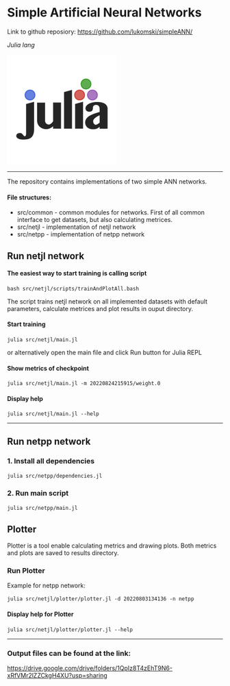 # Simple Artificial Neural Networks

Link to github reposiory: https://github.com/lukomski/simpleANN/

_Julia lang_

![Julia lang Logo](docs/julia-lang.png "Julia Logo")

---

The repository contains implementations of two simple ANN networks.

#### File structures:

- src/common - common modules for networks. First of all common interface to get datasets, but also calculating metrices.
- src/netjl - implementation of netjl network
- src/netpp - implementation of netpp network

## Run netjl network

#### The easiest way to start training is calling script

```
bash src/netjl/scripts/trainAndPlotAll.bash
```

The script trains netjl network on all implemented datasets with default parameters, calculate metrices and plot results in ouput directory.

#### Start training

```
julia src/netjl/main.jl
```

or alternatively open the main file and click Run button for Julia REPL

#### Show metrics of checkpoint

```
julia src/netjl/main.jl -m 20220824215915/weight.0
```

#### Display help

```
julia src/netjl/main.jl --help
```

---

## Run netpp network

### 1. Install all dependencies

```
julia src/netpp/dependencies.jl
```

### 2. Run main script

```
julia src/netpp/main.jl
```

## Plotter

Plotter is a tool enable calculating metrics and drawing plots. Both metrics and plots are saved to results directory.

### Run Plotter

Example for netpp network:

```
julia src/netjl/plotter/plotter.jl -d 20220803134136 -n netpp
```

#### Display help for Plotter

```
julia src/netjl/plotter/plotter.jl --help
```

---

### Output files can be found at the link:

https://drive.google.com/drive/folders/1QpIz8T4zEhT9N6-xRfVMr2lZZCkgH4XU?usp=sharing
